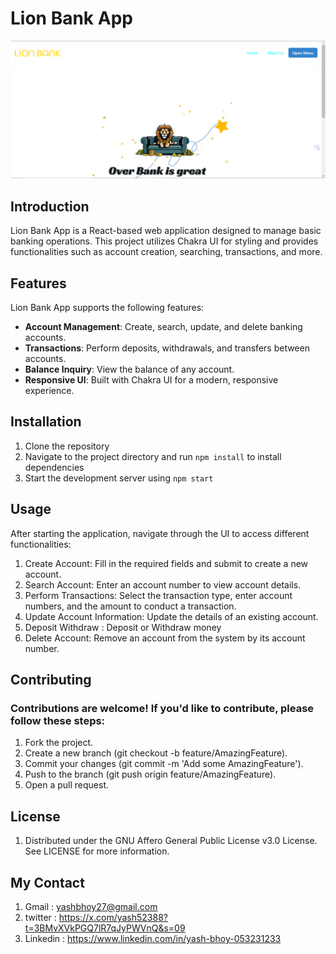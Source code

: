 # Lion Bank App

![Example Image](public/picc1.png)


## Introduction

Lion Bank App is a React-based web application designed to manage basic banking operations. This project utilizes Chakra UI for styling and provides functionalities such as account creation, searching, transactions, and more.

## Features

Lion Bank App supports the following features:

- **Account Management**: Create, search, update, and delete banking accounts.
- **Transactions**: Perform deposits, withdrawals, and transfers between accounts.
- **Balance Inquiry**: View the balance of any account.
- **Responsive UI**: Built with Chakra UI for a modern, responsive experience.

## Installation
1. Clone the repository
2. Navigate to the project directory and run `npm install` to install dependencies
3. Start the development server using `npm start`

## Usage
After starting the application, navigate through the UI to access different functionalities:

1. Create Account: Fill in the required fields and submit to create a new account.
2. Search Account: Enter an account number to view account details.
3. Perform Transactions: Select the transaction type, enter account numbers, and the amount to conduct a transaction.
4. Update Account Information: Update the details of an existing account.
5. Deposit Withdraw : Deposit or Withdraw money
6. Delete Account: Remove an account from the system by its account number.

## Contributing
### Contributions are welcome! If you'd like to contribute, please follow these steps:

1. Fork the project.
2. Create a new branch (git checkout -b feature/AmazingFeature).
3. Commit your changes (git commit -m 'Add some AmazingFeature').
4. Push to the branch (git push origin feature/AmazingFeature).
5. Open a pull request.

## License
1. Distributed under the GNU Affero General Public License v3.0 License. See LICENSE for more information.

## My Contact
1. Gmail : yashbhoy27@gmail.com
2. twitter : https://x.com/yash52388?t=3BMvXVkPGQ7lR7qJyPWVnQ&s=09
3. Linkedin : https://www.linkedin.com/in/yash-bhoy-053231233 